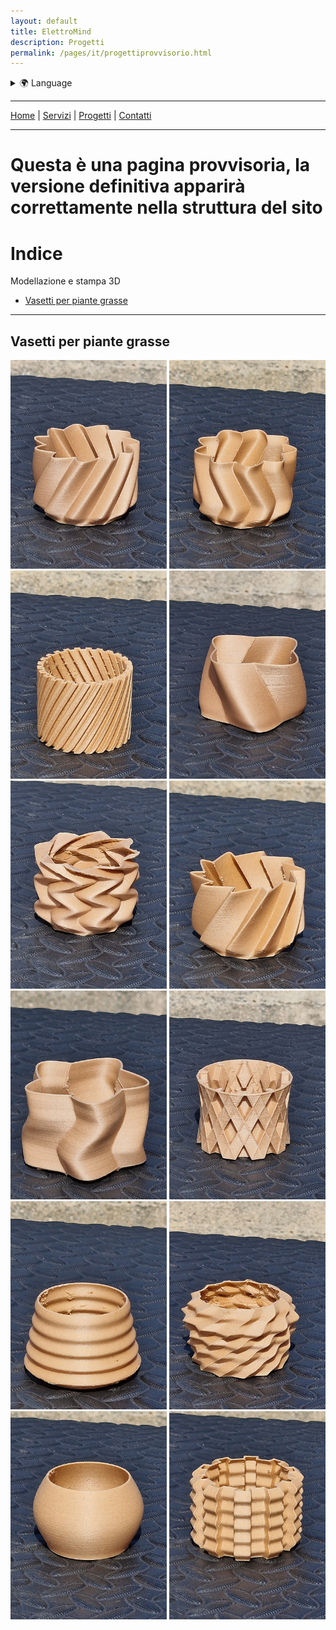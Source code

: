 ```yaml
---
layout: default
title: ElettroMind
description: Progetti
permalink: /pages/it/progettiprovvisorio.html
---
```


<details>
  <summary>🌍 Language</summary>
  <ul>
    <li><a href="/pages/it/progetti.html">🇮🇹 Italiano</a></li>
    <li><a href="/pages/en/projects.html">🇬🇧 English</a></li>
  </ul>
</details>

***

[Home](/index.html) | [Servizi](/pages/it/servizi.html) | [Progetti](/pages/it/progetti.html) | [Contatti](/pages/it/contatti.html)

***
# Questa è una pagina provvisoria, la versione definitiva apparirà correttamente nella struttura del sito

# Indice
Modellazione e stampa 3D
- [Vasetti per piante grasse](#Vasetti-per-piante-grasse)

***

## Vasetti per piante grasse  
<img src="/assets/img/progetti/vasetti/Vaso tip 1_b.jpg" alt="Vaso tipo 1" width="250">
<img src="/assets/img/progetti/vasetti/Vaso tip 2_b.jpg" alt="Vaso tipo 2" width="250">
<img src="/assets/img/progetti/vasetti/Vaso tip 3_b.jpg" alt="Vaso tipo 3" width="250">
<img src="/assets/img/progetti/vasetti/Vaso tip 4_b.jpg" alt="Vaso tipo 4" width="250">
<img src="/assets/img/progetti/vasetti/Vaso tip 5_b.jpg" alt="Vaso tipo 5" width="250">
<img src="/assets/img/progetti/vasetti/Vaso tip 6_b.jpg" alt="Vaso tipo 6" width="250">
<img src="/assets/img/progetti/vasetti/Vaso tip 7_b.jpg" alt="Vaso tipo 7" width="250">
<img src="/assets/img/progetti/vasetti/Vaso tip 8_b.jpg" alt="Vaso tipo 8" width="250">
<img src="/assets/img/progetti/vasetti/Vaso tip 9_b.jpg" alt="Vaso tipo 9" width="250">
<img src="/assets/img/progetti/vasetti/Vaso tip 10_b.jpg" alt="Vaso tipo 10" width="250">
<img src="/assets/img/progetti/vasetti/Vaso tip 11_b.jpg" alt="Vaso tipo 11" width="250">
<img src="/assets/img/progetti/vasetti/Vaso tip 12_b.jpg" alt="Vaso tipo 12" width="250">
